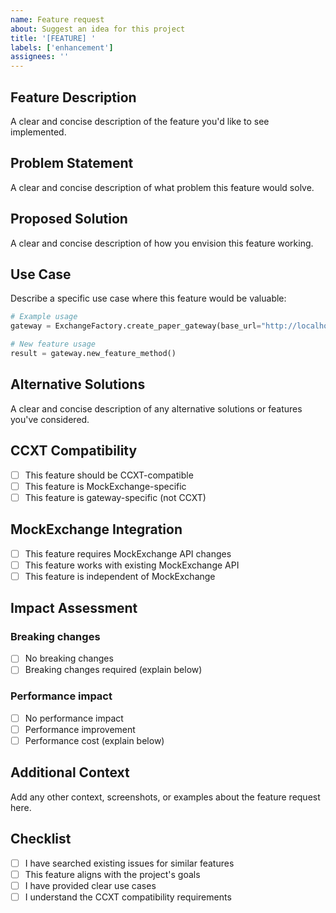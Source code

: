 ```yaml
---
name: Feature request
about: Suggest an idea for this project
title: '[FEATURE] '
labels: ['enhancement']
assignees: ''
---
```


## Feature Description

A clear and concise description of the feature you'd like to see implemented.

## Problem Statement

A clear and concise description of what problem this feature would solve.

## Proposed Solution

A clear and concise description of how you envision this feature working.

## Use Case

Describe a specific use case where this feature would be valuable:

```python
# Example usage
gateway = ExchangeFactory.create_paper_gateway(base_url="http://localhost:8000", api_key="dev-key")

# New feature usage
result = gateway.new_feature_method()
```

## Alternative Solutions

A clear and concise description of any alternative solutions or features you've considered.

## CCXT Compatibility

- [ ] This feature should be CCXT-compatible
- [ ] This feature is MockExchange-specific
- [ ] This feature is gateway-specific (not CCXT)

## MockExchange Integration

- [ ] This feature requires MockExchange API changes
- [ ] This feature works with existing MockExchange API
- [ ] This feature is independent of MockExchange

## Impact Assessment

### Breaking changes
- [ ] No breaking changes
- [ ] Breaking changes required (explain below)

### Performance impact
- [ ] No performance impact
- [ ] Performance improvement
- [ ] Performance cost (explain below)
## Additional Context

Add any other context, screenshots, or examples about the feature request here.

## Checklist

- [ ] I have searched existing issues for similar features
- [ ] This feature aligns with the project's goals
- [ ] I have provided clear use cases
- [ ] I understand the CCXT compatibility requirements
